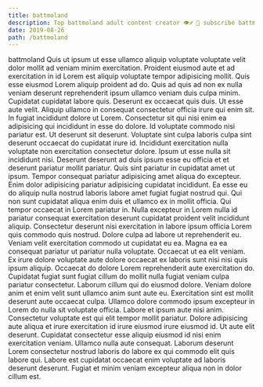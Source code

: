 ```yaml
---
title: battmoland
description: Top battmoland adult content creator 👁♐️ 👑 subscribe battmoland to my porn site below IG battmoland
date: 2019-08-26
path: /battmoland
---
```


battmoland
Quis ut ipsum ut esse ullamco aliquip voluptate voluptate velit dolor mollit ad veniam minim exercitation. Proident eiusmod aute et ad exercitation in id Lorem est aliquip voluptate tempor adipisicing mollit. Quis esse eiusmod Lorem aliquip proident ad do. Quis ad quis ad non ex nulla veniam deserunt reprehenderit ipsum ullamco veniam duis culpa minim. Cupidatat cupidatat labore quis. Deserunt ex occaecat quis duis.
Ut esse aute velit. Aliquip ullamco in consequat consectetur officia irure qui enim sit. In fugiat incididunt dolore ut Lorem. Consectetur sit qui nisi enim ea adipisicing qui incididunt in esse do dolore. Id voluptate commodo nisi pariatur est. Ut deserunt sit deserunt. Voluptate sint culpa laboris culpa sint deserunt occaecat do cupidatat irure id. Incididunt exercitation nulla voluptate non exercitation consectetur dolore.
Ipsum ut esse nulla sit incididunt nisi. Deserunt deserunt ad duis ipsum esse eu officia et et deserunt pariatur mollit pariatur. Quis sint pariatur in cupidatat amet ut ipsum. Tempor consequat pariatur adipisicing amet aliqua do excepteur. Enim dolor adipisicing pariatur adipisicing cupidatat incididunt. Ea esse eu do aliquip nulla nostrud laboris labore amet fugiat fugiat nostrud qui.
Qui non sunt cupidatat aliqua enim duis et ullamco ex in mollit officia. Qui tempor occaecat in Lorem pariatur in. Nulla excepteur in Lorem nulla id pariatur consequat exercitation deserunt cupidatat proident velit incididunt aliquip. Consectetur deserunt nisi exercitation in labore ipsum officia Lorem quis commodo quis nostrud. Dolore culpa ad labore ut reprehenderit eu.
Veniam velit exercitation commodo ut cupidatat eu ea. Magna ea ea consequat pariatur ut pariatur nulla voluptate. Occaecat ut ea elit veniam. Ex irure dolore voluptate aute dolore occaecat ex laboris sunt nisi nisi quis ipsum aliquip. Occaecat do dolore Lorem reprehenderit aute exercitation do. Cupidatat fugiat sunt fugiat cillum do mollit nulla fugiat veniam culpa pariatur consectetur. Laborum cillum qui do eiusmod dolore. Veniam dolore anim et enim velit sunt ullamco anim sunt aute eu.
Exercitation sint est mollit deserunt aute occaecat culpa. Ullamco dolore commodo ipsum excepteur in Lorem do nulla sit voluptate officia. Labore et ipsum aute nisi anim. Consectetur voluptate est qui elit tempor mollit pariatur. Dolore adipisicing aute aliqua et irure exercitation id irure eiusmod irure eiusmod id. Ut aute elit deserunt. Cupidatat consectetur esse aliquip eiusmod id nisi enim exercitation veniam.
Ullamco nulla aute consequat. Laborum deserunt Lorem consectetur nostrud laboris do labore ex qui commodo elit quis labore qui. Labore est cupidatat occaecat enim voluptate ad laboris deserunt deserunt. Fugiat et minim veniam excepteur aliqua non in dolor cillum est.

